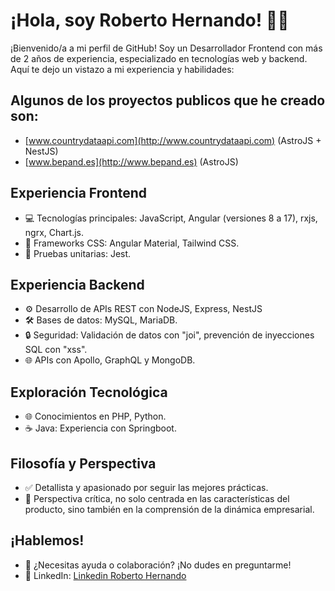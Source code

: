 # ¡Hola, soy Roberto Hernando! 👨‍💻

¡Bienvenido/a a mi perfil de GitHub! Soy un Desarrollador Frontend con más de 2 años de experiencia, especializado en tecnologías web y backend. Aquí te dejo un vistazo a mi experiencia y habilidades:

## Algunos de los proyectos publicos que he creado son:
- [www.countrydataapi.com](http://www.countrydataapi.com) (AstroJS + NestJS)
- [www.bepand.es](http://www.bepand.es) (AstroJS)

## Experiencia Frontend
- 💻 Tecnologías principales: JavaScript, Angular (versiones 8 a 17), rxjs, ngrx, Chart.js.
- 🎨 Frameworks CSS: Angular Material, Tailwind CSS.
- 🧪 Pruebas unitarias: Jest.

## Experiencia Backend
- ⚙️ Desarrollo de APIs REST con NodeJS, Express, NestJS
- 🛠️ Bases de datos: MySQL, MariaDB.
- 🔒 Seguridad: Validación de datos con "joi", prevención de inyecciones SQL con "xss".
- 🌐 APIs con Apollo, GraphQL y MongoDB.

## Exploración Tecnológica
- 🌐 Conocimientos en PHP, Python.
- ☕ Java: Experiencia con Springboot.

## Filosofía y Perspectiva
- ✅ Detallista y apasionado por seguir las mejores prácticas.
- 🤔 Perspectiva crítica, no solo centrada en las características del producto, sino también en la comprensión de la dinámica empresarial.

## ¡Hablemos!
- 💬 ¿Necesitas ayuda o colaboración? ¡No dudes en preguntarme!
- 📧 LinkedIn: [Linkedin Roberto Hernando](https://www.linkedin.com/in/roberto-hernando/)
